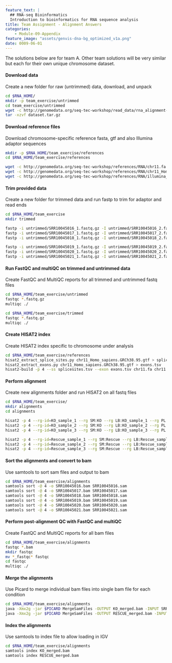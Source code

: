 ```yaml
---
feature_text: |
  ## RNA-seq Bioinformatics
  Introduction to bioinformatics for RNA sequence analysis
title: Team Assignment - Alignment Answers
categories:
    - Module-09-Appendix
feature_image: "assets/genvis-dna-bg_optimized_v1a.png"
date: 0009-06-01
---
```


The solutions below are for team A. Other team solutions will be very similar but each for their own unique chromosome dataset.

#### Download data
Create a new folder for raw (untrimmed) data, download, and unpack

```bash
cd $RNA_HOME/
mkdir -p team_exercise/untrimmed
cd team_exercise/untrimmed
wget -c http://genomedata.org/seq-tec-workshop/read_data/rna_alignment-de_exercise/dataset_A/dataset.tar.gz
tar -xzvf dataset.tar.gz
```

#### Download reference files
Download chromosome-specific reference fasta, gtf and also Illumina adaptor sequences

```bash
mkdir -p $RNA_HOME/team_exercise/references
cd $RNA_HOME/team_exercise/references

wget -c http://genomedata.org/seq-tec-workshop/references/RNA/chr11.fa
wget -c http://genomedata.org/seq-tec-workshop/references/RNA/chr11_Homo_sapiens.GRCh38.95.gtf
wget -c http://genomedata.org/seq-tec-workshop/references/RNA/illumina_multiplex.fa

```

#### Trim provided data
Create a new folder for trimmed data and run fastp to trim for adaptor and read ends

```bash
cd $RNA_HOME/team_exercise
mkdir trimmed

fastp -i untrimmed/SRR10045016_1.fastq.gz -I untrimmed/SRR10045016_2.fastq.gz -o trimmed/SRR10045016_1.fastq.gz -O trimmed/SRR10045016_2.fastq.gz -l 25 --adapter_fasta $RNA_HOME/team_exercise/references/illumina_multiplex.fa --trim_tail1 5 --trim_tail2 5 --json trimmed/SRR10045016.fastp.json --html trimmed/SRR10045016.fastp.html 2>trimmed/SRR10045016.fastp.log
fastp -i untrimmed/SRR10045017_1.fastq.gz -I untrimmed/SRR10045017_2.fastq.gz -o trimmed/SRR10045017_1.fastq.gz -O trimmed/SRR10045017_2.fastq.gz -l 25 --adapter_fasta $RNA_HOME/team_exercise/references/illumina_multiplex.fa --trim_tail1 5 --trim_tail2 5 --json trimmed/SRR10045017.fastp.json --html trimmed/SRR10045017.fastp.html 2>trimmed/SRR10045017.fastp.log
fastp -i untrimmed/SRR10045018_1.fastq.gz -I untrimmed/SRR10045018_2.fastq.gz -o trimmed/SRR10045018_1.fastq.gz -O trimmed/SRR10045018_2.fastq.gz -l 25 --adapter_fasta $RNA_HOME/team_exercise/references/illumina_multiplex.fa --trim_tail1 5 --trim_tail2 5 --json trimmed/SRR10045018.fastp.json --html trimmed/SRR10045018.fastp.html 2>trimmed/SRR10045018.fastp.log

fastp -i untrimmed/SRR10045019_1.fastq.gz -I untrimmed/SRR10045019_2.fastq.gz -o trimmed/SRR10045019_1.fastq.gz -O trimmed/SRR10045019_2.fastq.gz -l 25 --adapter_fasta $RNA_HOME/team_exercise/references/illumina_multiplex.fa --trim_tail1 5 --trim_tail2 5 --json trimmed/SRR10045019.fastp.json --html trimmed/SRR10045019.fastp.html 2>trimmed/SRR10045019.fastp.log
fastp -i untrimmed/SRR10045020_1.fastq.gz -I untrimmed/SRR10045020_2.fastq.gz -o trimmed/SRR10045020_1.fastq.gz -O trimmed/SRR10045020_2.fastq.gz -l 25 --adapter_fasta $RNA_HOME/team_exercise/references/illumina_multiplex.fa --trim_tail1 5 --trim_tail2 5 --json trimmed/SRR10045020.fastp.json --html trimmed/SRR10045020.fastp.html 2>trimmed/SRR10045020.fastp.log
fastp -i untrimmed/SRR10045021_1.fastq.gz -I untrimmed/SRR10045021_2.fastq.gz -o trimmed/SRR10045021_1.fastq.gz -O trimmed/SRR10045021_2.fastq.gz -l 25 --adapter_fasta $RNA_HOME/team_exercise/references/illumina_multiplex.fa --trim_tail1 5 --trim_tail2 5 --json trimmed/SRR10045021.fastp.json --html trimmed/SRR10045021.fastp.html 2>trimmed/SRR10045021.fastp.log

```

#### Run FastQC and multiQC on trimmed and untrimmed data
Create FastQC and MultiQC reports for all trimmed and untrimmed fastq files

```bash
cd $RNA_HOME/team_exercise/untrimmed
fastqc *.fastq.gz
multiqc ./

cd $RNA_HOME/team_exercise/trimmed
fastqc *.fastq.gz
multiqc ./

```

#### Create HISAT2 index
Create HISAT2 index specific to chromosome under analysis

```bash
cd $RNA_HOME/team_exercise/references
hisat2_extract_splice_sites.py chr11_Homo_sapiens.GRCh38.95.gtf > splicesites.tsv
hisat2_extract_exons.py chr11_Homo_sapiens.GRCh38.95.gtf > exons.tsv
hisat2-build -p 4 --ss splicesites.tsv --exon exons.tsv chr11.fa chr11
```

#### Perform alignment
Create new alignments folder and run HISAT2 on all fastq files

```bash
cd $RNA_HOME/team_exercise/
mkdir alignments
cd alignments  

hisat2 -p 4 --rg-id=KO_sample_1 --rg SM:KO --rg LB:KO_sample_1 --rg PL:ILLUMINA --rg PU:SRR10045016 -x $RNA_HOME/team_exercise/references/chr11 --dta --rna-strandness RF -1 $RNA_HOME/team_exercise/untrimmed/SRR10045016_1.fastq.gz -2 $RNA_HOME/team_exercise/untrimmed/SRR10045016_2.fastq.gz -S ./SRR10045016.sam 2> SRR10045016_alignment_metrics.txt
hisat2 -p 4 --rg-id=KO_sample_2 --rg SM:KO --rg LB:KO_sample_2 --rg PL:ILLUMINA --rg PU:SRR10045017 -x $RNA_HOME/team_exercise/references/chr11 --dta --rna-strandness RF -1 $RNA_HOME/team_exercise/untrimmed/SRR10045017_1.fastq.gz -2 $RNA_HOME/team_exercise/untrimmed/SRR10045017_2.fastq.gz -S ./SRR10045017.sam 2> SRR10045017_alignment_metrics.txt
hisat2 -p 4 --rg-id=KO_sample_3 --rg SM:KO --rg LB:KO_sample_3 --rg PL:ILLUMINA --rg PU:SRR10045018 -x $RNA_HOME/team_exercise/references/chr11 --dta --rna-strandness RF -1 $RNA_HOME/team_exercise/untrimmed/SRR10045018_1.fastq.gz -2 $RNA_HOME/team_exercise/untrimmed/SRR10045018_2.fastq.gz -S ./SRR10045018.sam 2> SRR10045018_alignment_metrics.txt

hisat2 -p 4 --rg-id=Rescue_sample_1 --rg SM:Rescue --rg LB:Rescue_sample_1 --rg PL:ILLUMINA --rg PU:SRR10045019 -x $RNA_HOME/team_exercise/references/chr11 --dta --rna-strandness RF -1 $RNA_HOME/team_exercise/untrimmed/SRR10045019_1.fastq.gz -2 $RNA_HOME/team_exercise/untrimmed/SRR10045019_2.fastq.gz -S ./SRR10045019.sam 2> SRR10045019_alignment_metrics.txt
hisat2 -p 4 --rg-id=Rescue_sample_2 --rg SM:Rescue --rg LB:Rescue_sample_2 --rg PL:ILLUMINA --rg PU:SRR10045020 -x $RNA_HOME/team_exercise/references/chr11 --dta --rna-strandness RF -1 $RNA_HOME/team_exercise/untrimmed/SRR10045020_1.fastq.gz -2 $RNA_HOME/team_exercise/untrimmed/SRR10045020_2.fastq.gz -S ./SRR10045020.sam 2> SRR10045020_alignment_metrics.txt
hisat2 -p 4 --rg-id=Rescue_sample_3 --rg SM:Rescue --rg LB:Rescue_sample_3 --rg PL:ILLUMINA --rg PU:SRR10045021 -x $RNA_HOME/team_exercise/references/chr11 --dta --rna-strandness RF -1 $RNA_HOME/team_exercise/untrimmed/SRR10045021_1.fastq.gz -2 $RNA_HOME/team_exercise/untrimmed/SRR10045021_2.fastq.gz -S ./SRR10045021.sam 2> SRR10045021_alignment_metrics.txt
```

#### Sort the alignments and convert to bam
Use samtools to sort sam files and output to bam

```bash
cd $RNA_HOME/team_exercise/alignments 
samtools sort -@ 4 -o SRR10045016.bam SRR10045016.sam
samtools sort -@ 4 -o SRR10045017.bam SRR10045017.sam
samtools sort -@ 4 -o SRR10045018.bam SRR10045018.sam
samtools sort -@ 4 -o SRR10045019.bam SRR10045019.sam
samtools sort -@ 4 -o SRR10045020.bam SRR10045020.sam
samtools sort -@ 4 -o SRR10045021.bam SRR10045021.sam
```

#### Perform post-alignment QC with FastQC and multiQC 
Create FastQC and MultiQC reports for all bam files

```bash
cd $RNA_HOME/team_exercise/alignments 
fastqc *.bam
mkdir fastqc
mv *_fastqc* fastqc
cd fastqc 
multiqc ./
```

#### Merge the alignments
Use Picard to merge individual bam files into single bam file for each condition

```bash
cd $RNA_HOME/team_exercise/alignments 
java -Xmx2g -jar $PICARD MergeSamFiles -OUTPUT KO_merged.bam -INPUT SRR10045016.bam -INPUT SRR10045017.bam -INPUT SRR10045018.bam
java -Xmx2g -jar $PICARD MergeSamFiles -OUTPUT RESCUE_merged.bam -INPUT SRR10045019.bam -INPUT SRR10045020.bam -INPUT SRR10045021.bam
```

#### Index the alignments
Use samtools to index file to allow loading in IGV

```bash
cd $RNA_HOME/team_exercise/alignments
samtools index KO_merged.bam
samtools index RESCUE_merged.bam
```

